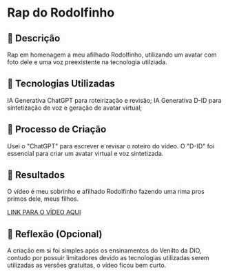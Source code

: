 # Rap do Rodolfinho

## 📒 Descrição
Rap em homenagem a meu afilhado Rodolfinho, utilizando um avatar com foto dele e uma voz preexistente na tecnologia utilziada.

## 🤖 Tecnologias Utilizadas
IA Generativa ChatGPT para roteirização e revisão;
IA Generativa D-ID para sintetização de voz e geração de avatar virtual;

## 🧐 Processo de Criação
Usei o "ChatGPT" para escrever e revisar o roteiro do vídeo. O "D-ID" foi essencial para criar um avatar virtual e voz sintetizada.

## 🚀 Resultados
O vídeo é meu sobrinho e afilhado Rodolfinho fazendo uma rima pros primos dele, meus filhos.

[LINK PARA O VÍDEO AQUI]()

## 💭 Reflexão (Opcional)
A criação em si foi simples após os ensinamentos do Venilto da DIO, contudo por possuir limitadores devido as tecnologias utilizadas serem utilizadas as versões gratuitas, o vídeo ficou bem curto.
```

